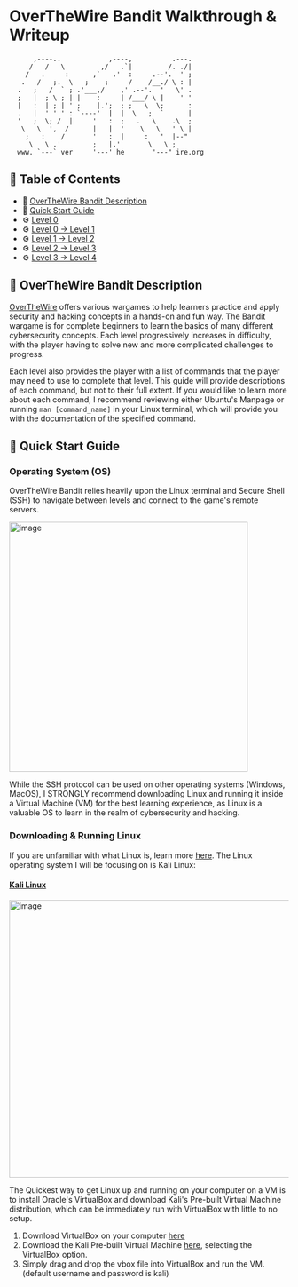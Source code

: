 # OverTheWire Bandit Walkthrough & Writeup

~~~
      ,----..            ,----,          .---.
     /   /   \         ,/   .`|         /. ./|
    /   .     :      ,`   .'  :     .--'.  ' ;
   .   /   ;.  \   ;    ;     /    /__./ \ : |
  .   ;   /  ` ; .'___,/    ,' .--'.  '   \' .
  ;   |  ; \ ; | |    :     | /___/ \ |    ' '
  |   :  | ; | ' ;    |.';  ; ;   \  \;      :
  .   |  ' ' ' : `----'  |  |  \   ;  `      |
  '   ;  \; /  |     '   :  ;   .   \    .\  ;
   \   \  ',  /      |   |  '    \   \   ' \ |
    ;   :    /       '   :  |     :   '  |--"
     \   \ .'        ;   |.'       \   \ ;
  www. `---` ver     '---' he       '---" ire.org
~~~

## :book: Table of Contents
- :blue_book: [OverTheWire Bandit Description](#overthewire-bandit-description)
- :green_book: [Quick Start Guide](#quick-start-guide)
- :gear: [Level 0](#level-0)
- :gear: [Level 0 → Level 1](#level-0-→-level-1)
- :gear: [Level 1 → Level 2](#level-1-→-level-2)
- :gear: [Level 2 → Level 3](#level-2-→-level-3)
- :gear: [Level 3 → Level 4](#level-3-→-level-4)
  
## :book: OverTheWire Bandit Description
[OverTheWire](https://overthewire.org/wargames/) offers various wargames to help learners practice and apply security and hacking concepts in a hands-on and fun way. The Bandit wargame is for complete beginners to learn the basics of many different cybersecurity concepts. Each level progressively increases in difficulty, with the player having to solve new and more complicated challenges to progress. 

Each level also provides the player with a list of commands that the player may need to use to complete that level. This guide will provide descriptions of each command, but not to their full extent. If you would like to learn more about each command, I recommend reviewing either Ubuntu's Manpage or running ```man [command_name]``` in your Linux terminal, which will provide you with the documentation of the specified command.

## :book: Quick Start Guide
### Operating System (OS)
OverTheWire Bandit relies heavily upon the Linux terminal and Secure Shell (SSH) to navigate between levels and connect to the game's remote servers.

<img width="430" height="450" alt="image" src="https://github.com/user-attachments/assets/343d5d16-cace-4826-ade4-2c1116023eb9" /> 

While the SSH protocol can be used on other operating systems (Windows, MacOS), I STRONGLY recommend downloading Linux and running it inside a Virtual Machine (VM) for the best learning experience, as Linux is a valuable OS to learn in the realm of cybersecurity and hacking.

### Downloading & Running Linux
If you are unfamiliar with what Linux is, learn more [here](https://www.linux.com/what-is-linux/). The Linux operating system I will be focusing on is Kali Linux:

#### [Kali Linux](https://www.kali.org/)

<img width="889" height="500" alt="image" src="https://github.com/user-attachments/assets/bebee32a-b6f8-4751-964d-e5962916c580" />

The Quickest way to get Linux up and running on your computer on a VM is to install Oracle's VirtualBox and download Kali's Pre-built Virtual Machine distribution, which can be immediately run with VirtualBox with little to no setup.

1. Download VirtualBox on your computer [here](https://www.virtualbox.org/wiki/Downloads)
2. Download the Kali Pre-built Virtual Machine [here](https://www.kali.org/get-kali/#kali-virtual-machines), selecting the VirtualBox option.
3. Simply drag and drop the vbox file into VirtualBox and run the VM. (default username and password is kali)

